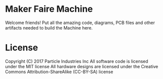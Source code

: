 # Maker Faire Machine

Welcome friends! Put all the amazing code, diagrams, PCB files and other
artifacts needed to build the Machine here.

# License

Copyright (C) 2017 Particle Industries Inc
All software code is licensed under the MIT license
All hardware designs are licensed under the Creative Commons Attribution-ShareAlike (CC-BY-SA) license
